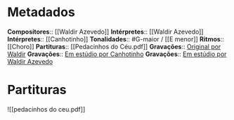 # Metadados

**Compositores**:: [[Waldir Azevedo]]
**Intérpretes**:: [[Waldir Azevedo]]
**Intérpretes**:: [[Canhotinho]]
**Tonalidades**:: #G-maior / [[E menor]]
**Ritmos**:: [[Choro]]
**Partituras**:: [[Pedacinhos do Céu.pdf]]
**Gravações**:: [Original por Waldir](https://www.youtube.com/watch?v=Z7ZLAONdP2g&ab_channel=WaldirAzevedo-Topic)
**Gravações**:: [Em estúdio por Canhotinho](https://www.youtube.com/watch?v=ZVjQOpcZOqc)
**Gravações**:: [Em estúdio por Waldir Azevedo](https://www.youtube.com/watch?v=YmVSTnmpAJU&ab_channel=Canhotinho-Topic)

# Partituras
![[pedacinhos do ceu.pdf]]